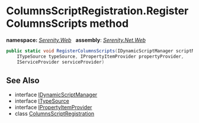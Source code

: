 # ColumnsScriptRegistration.RegisterColumnsScripts method
**namespace:** *[Serenity.Web](../../README.md#serenity.web-namespace)*   **assembly**: *[Serenity.Net.Web](../../README.md)*

```csharp
public static void RegisterColumnsScripts(IDynamicScriptManager scriptManager, 
    ITypeSource typeSource, IPropertyItemProvider propertyProvider, 
    IServiceProvider serviceProvider)
```

## See Also

* interface [IDynamicScriptManager](../IDynamicScriptManager.md)
* interface [ITypeSource](../Serenity.Net.Core/../../Serenity.Abstractions/ITypeSource.md)
* interface [IPropertyItemProvider](../Serenity.Net.Entity/../../Serenity.PropertyGrid/IPropertyItemProvider.md)
* class [ColumnsScriptRegistration](../ColumnsScriptRegistration.md)